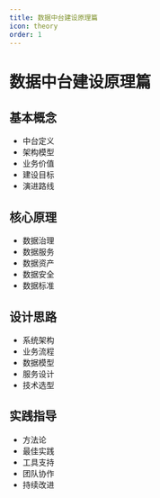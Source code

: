 ```yaml
---
title: 数据中台建设原理篇
icon: theory
order: 1
---
```


# 数据中台建设原理篇

## 基本概念
- 中台定义
- 架构模型
- 业务价值
- 建设目标
- 演进路线

## 核心原理
- 数据治理
- 数据服务
- 数据资产
- 数据安全
- 数据标准

## 设计思路
- 系统架构
- 业务流程
- 数据模型
- 服务设计
- 技术选型

## 实践指导
- 方法论
- 最佳实践
- 工具支持
- 团队协作
- 持续改进
